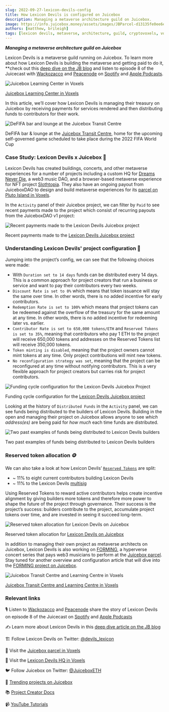 ```yaml
---
slug: 2022-09-27-lexicon-devils-config
title: How Lexicon Devils is configured on Juicebox
description: Managing a metaverse architecture guild on Juicebox.
image: https://info.juicebox.money/assets/images/JBParcel-d13135fe0ee6e93a9319bbe1ebb9659a.png
authors: [matthew, brileigh]
tags: [lexicon devils, metaverse, architecture, guild, cryptovoxels, voxels, juicebox, ethereum, crypto]
---
```


***Managing a metaverse architecture guild on Juicebox***

Lexicon Devils is a metaverse guild running on Juicebox. To learn more about how Lexicon Devils is building the metaverse and getting paid to do it, **check out this [deep dive on the JB blog](https://info.juicebox.money/blog/2022-07-14-lexicon-devils/) and listen to episode 8 of the Juicecast with [Wackozacco](https://twitter.com/wackozacco420) and [Peacenode](https://twitter.com/peace_node) on [Spotify](https://open.spotify.com/episode/3dVbEegY8abnQSbejulgiL?si=9f3a2106287d4a59) and [Apple Podcasts](https://podcasts.apple.com/ca/podcast/ep-8-peacenode-and-wackozacco-from-lexicon-devils/id1599885493?i=1000569582815).

![Juicebox Learning Center in Voxels](Juicecast-Voxels.jpg)

<p class="subtitle"><a href="http://juicebox.lexicondevils.xyz/">Juicebox Learning Center in Voxels</a></p>

In this article, we’ll cover how Lexicon Devils is managing their treasury on Juicebox by receiving payments for services rendered and then distributing funds to contributors for their work.

![DeFIFA bar and lounge at the Juicebox Transit Centre](JuiceboxDefifaVoxels.jpg)

<p class="subtitle">DeFIFA bar & lounge at the <a href="http://juicebox.lexicondevils.xyz/">Juicebox Transit Centre</a>, home for the upcoming self-governed game scheduled to take place during the 2022 FIFA World Cup</p>

### Case Study: Lexicon Devils x Juicebox 🧃

Lexicon Devils has created buildings, concerts, and other metaverse experiences for a number of projects including a custom HQ for [Dreams Never Die](https://www.cryptovoxels.com/play?coords=5968W,1708N), a web3 music DAO, and a browser-based metaverse experience for NFT project [Slothtopia](https://slothtopia.io/). They also have an ongoing payout from JuiceboxDAO to design and build metaverse experiences for its [parcel on Pluto Island in Voxels](http://juicebox.lexicondevils.xyz/).

In the `Activity` panel of their Juicebox project, we can filter by `Paid` to see recent payments made to the project which consist of recurring payouts from the JuiceboxDAO v1 project:

![Recent payments made to the Lexicon Devils Juicebox project](LexiconDevilsRecurringPayout-2.png)

<p class="subtitle">Recent payments made to the <a href="https://juicebox.money/p/lexicondevils">Lexicon Devils Juicebox project</a></p>

### Understanding Lexicon Devils' project configuration 🔎

Jumping into the project’s config, we can see that the following choices were made:

- With `Duration set to 14 days` funds can be distributed every 14 days. This is a common approach for project creators that run a business or service and want to pay their contributors every two weeks.
- `Discount Rate is set to 0%` which means that token issuance will stay the same over time. In other words, there is no added incentive for early contributors.
- `Redemption Rate is set to 100%` which means that project tokens can be redeemed against the overflow of the treasury for the same amount at any time. In other words, there is no added incentive for redeeming later vs. earlier.
- `Contributor Rate is set to 650,000 tokens/ETH` and `Reserved Tokens is set to 35%`, meaning that contributors who pay 1 ETH to the project will receive 650,000 tokens and addresses on the Reserved Tokens list will receive 350,000 tokens.
- `Token minting is disabled`, meaning that the project owners cannot mint tokens at any time. Only project contributions will mint new tokens.
- `No reconfiguration strategy was set`, meaning that the project can be reconfigured at any time without notifying contributors. This is a very flexible approach for project creators but carries risk for project contributors.

![Funding cycle configuration for the Lexicon Devils Juicebox Project](LexiconDevilsConfig.png)

<p class="subtitle">Funding cycle configuration for the <a href="https://juicebox.money/p/lexicondevils">Lexicon Devils Juicebox project</a></p>

Looking at the history of `Distributed Funds` in the `Activity` panel, we can see funds being distributed to the builders of Lexicon Devils. Building in the open and managing their project on Juicebox allows anyone to see *which address(es)* are being paid for *how much* each time funds are distributed.

![Two past examples of funds being distributed to Lexicon Devils builders](Lexicon-DistributedFunds-2.png)

<p class="subtitle">Two past examples of funds being distributed to Lexicon Devils builders</p>

### Reserved token allocation 🪙

We can also take a look at how Lexicon Devils’ [`Reserved Tokens`](https://info.juicebox.money/dev/learn/glossary/reserved-tokens) are split:

- ~ 11% to eight current contributors building Lexicon Devils
- ~ 11% to the Lexicon Devils [multisig](https://etherscan.io/address/0x82F018c331231f2A27b68DDbDDe61429338D86E8)

Using Reserved Tokens to reward active contributors helps create incentive alignment by giving builders more tokens and therefore more power to shape the future of the project through governance. Their success is the project’s success: builders contribute to the project, accumulate project tokens over time, and are invested in seeing it succeed long-term.

![Reserved token allocation for Lexicon Devils on Juicebox](LexiconDevilsReserve.png)

<p class="subtitle">Reserved token allocation for <a href="https://juicebox.money/p/lexicondevils">Lexicon Devils on Juicebox</a></p>

In addition to managing their own project as metaverse architects on Juicebox, Lexicon Devils is also working on [FORMING](https://juicebox.money/v2/p/66), a hyperverse concert series that pays web3 musicians to perform at the [Juicebox parcel](http://juicebox.lexicondevils.xyz/). Stay tuned for another overview and configuration article that will dive into the [FORMING project on Juicebox](https://juicebox.money/v2/p/66).

![Juicebox Transit Centre and Learning Centre in Voxels](JBParcel.png)

<p class="subtitle"><a href="http://juicebox.lexicondevils.xyz/">Juicebox Transit Centre and Learning Centre in Voxels</a></p>

### Relevant links

🎙️ Listen to [Wackozacco](https://twitter.com/wackozacco420) and [Peacenode](https://twitter.com/peace_node) share the story of Lexicon Devils on episode 8 of the Juicecast on [Spotify](https://open.spotify.com/episode/3dVbEegY8abnQSbejulgiL?si=9f3a2106287d4a59) and [Apple Podcasts](https://podcasts.apple.com/ca/podcast/ep-8-peacenode-and-wackozacco-from-lexicon-devils/id1599885493?i=1000569582815)

✍️ Learn more about Lexicon Devils in this [deep dive article on the JB blog](https://info.juicebox.money/blog/2022-07-14-lexicon-devils/)

🏗 Follow Lexicon Devils on Twitter: [@devils_lexicon](https://twitter.com/devils_lexicon)

🧃 Visit the [Juicebox parcel in Voxels](http://juicebox.lexicondevils.xyz/)

🏢 Visit the [Lexicon Devils HQ in Voxels](https://www.cryptovoxels.com/play?coords=SW@6703W,48N)

🐦 Follow Juicebox on Twitter: [@JuiceboxETH](https://twitter.com/juiceboxETH)

🚀 [Trending projects on Juicebox](https://juicebox.money/projects)

📚 [Project Creator Docs](https://info.juicebox.money/user/)

📹 [YouTube Tutorials](https://www.youtube.com/c/JuiceboxDAO)
